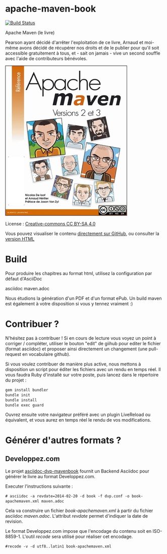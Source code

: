 apache-maven-book
=================

[![Build Status](https://apache-maven.ci.cloudbees.com/buildStatus/icon?job=apache-maven-book)](https://apache-maven.ci.cloudbees.com/job/apache-maven-book/)

Apache Maven (le livre)

Pearson ayant décidé d'arrêter l'exploitation de ce livre, Arnaud et moi-même avons décidé de récupérer nos droits et de le publier pour qu'il soit accessible gratuitement à tous, et - sait on jamais - vive un second souffle avec l'aide de contributeurs bénévoles.

![cover](cover.jpg)

License : [Creative-commons CC BY-SA 4.0](http://creativecommons.org/licenses/by-nc-sa/4.0/deed.fr)

Vous pouvez visualiser le contenu [directement sur GitHub](https://github.com/ndeloof/apache-maven-book/blob/master/maven.adoc), ou consulter la [version HTML](https://apache-maven.ci.cloudbees.com/job/apache-maven-book/HTML/)


Build
=====

Pour produire les chapitres au format html, utilisez la configuration par défaut d'AsciiDoc

  asciidoc maven.adoc
  
Nous étudions la génération d'un PDF et d'un format ePub.
Un build maven est également à votre disposition si vous y tennez vraiment :)  

Contribuer ?
==============

N'hésitez pas à contribuer ! Si en cours de lecture vous voyez un point à corriger / compléter, utiliser le bouton "edit" de giihub pour editer le fichier (format asciidoc) et proposer ainsi directement un changement (une pull-request en vocabulaire github).

Si vous voulez contribuer de manière plus active, nous mettons à disposition un script pour éditer les fichiers avec un rendu en temps réel. Il vous faudra Ruby d'installé sur votre poste, puis lancez dans le répertoire du projet :

    gem install bundler
    bundle init
    bundle install
    bundle exec guard

Ouvrez ensuite votre navigateur préféré avec un plugin LiveReload ou équivalent, et vous aurez en temps réel le rendu de vos modifications.

Générer d'autres formats ?
==========================

Developpez.com
--------------


Le projet [asciidoc-dvp-mavenbook](https://github.com/mickaelbaron/asciidoc-dvp-mavenbook) fournit un Backend Asciidoc pour générer le livre au format Developpez.com.

Executer l'instructions suivante :

    # asciidoc -a revdate=2014-02-20 -d book -f dvp.conf -o book-apachemaven.xml maven.adoc

Cela va construire un fichier _book-apachemaven.xml_ à partir du fichier asciidoc _maven.adoc_. L'attribut _revdate_ permet d'indiquer la date de revision.

Le format Developpez.com impose que l'encodage du contenu soit en ISO-8859-1. L'outil _recode_ sera utilisé pour réaliser cet encodage.

    #recode -v -d utf8..latin1 book-apachemaven.xml
